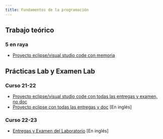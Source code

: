 ```yaml
---
title: Fundamentos de la programación
---
```


## Trabajo teórico

### 5 en raya

- [Proyecto eclipse/visual studio code con memoria](https://github.com/RedBed24/ProgI_Trabajo_2122)

## Prácticas Lab y Examen Lab

### Curso 21-22

- [Proyecto eclipse/visual studio code con todas las entregas y examen, no doc](https://github.com/RedBed24/ProgI_Practicas_2122)
- [Proyecto eclipse con todas las entregas y doc](https://github.com/hnevesg/Prog_I_Lab_2122) [En inglés]


### Curso 22-23

- [Entregas y Examen del Laboratorio](https://github.com/H4mbl3x/Prog1_Laboratorio_2022_23) [En inglés]
